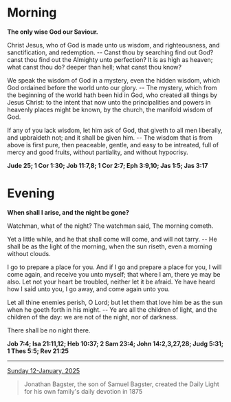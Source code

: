 # Morning

**The only wise God our Saviour.**
 
Christ Jesus, who of God is made unto us wisdom, and righteousness, and sanctification, and redemption. -- Canst thou by searching find out God? canst thou find out the Almighty unto perfection? It is as high as heaven; what canst thou do? deeper than hell; what canst thou know?
 
We speak the wisdom of God in a mystery, even the hidden wisdom, which God ordained before the world unto our glory. -- The mystery, which from the beginning of the world hath been hid in God, who created all things by Jesus Christ: to the intent that now unto the principalities and powers in heavenly places might be known, by the church, the manifold wisdom of God.
 
If any of you lack wisdom, let him ask of God, that giveth to all men liberally, and upbraideth not; and it shall be given him. -- The wisdom that is from above is first pure, then peaceable, gentle, and easy to be intreated, full of mercy and good fruits, without partiality, and without hypocrisy.  

**Jude 25; 1 Cor 1:30; Job 11:7,8; 1 Cor 2:7; Eph 3:9,10; Jas 1:5; Jas 3:17**

# Evening

**When shall I arise, and the night be gone?**
 
Watchman, what of the night? The watchman said, The morning cometh.
 
Yet a little while, and he that shall come will come, and will not tarry. -- He shall be as the light of the morning, when the sun riseth, even a morning without clouds.
 
I go to prepare a place for you. And if I go and prepare a place for you, I will come again, and receive you unto myself; that where I am, there ye may be also. Let not your heart be troubled, neither let it be afraid. Ye have heard how I said unto you, I go away, and come again unto you.
 
Let all thine enemies perish, O Lord; but let them that love him be as the sun when he goeth forth in his might. -- Ye are all the children of light, and the children of the day: we are not of the night, nor of darkness.
 
There shall be no night there.  

**Job 7:4; Isa 21:11,12; Heb 10:37; 2 Sam 23:4; John 14:2,3,27,28; Judg 5:31; 1 Thes 5:5; Rev 21:25**

---

[Sunday 12-January, 2025](https://t.me/s/daily_light)

> Jonathan Bagster, the son of Samuel Bagster, created the Daily Light for his own family's daily devotion in 1875

